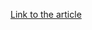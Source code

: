 [Link to the article](https://www.securityweek.com/astrix-security-banks-45m-series-b-to-secure-non-human-identities/)
